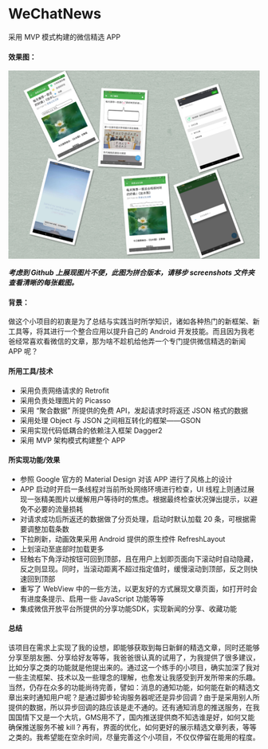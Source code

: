 # WeChatNews
采用 MVP 模式构建的微信精选 APP<br>

#### 效果图：
![](https://github.com/linfaimom/WeChatNews/raw/master/screenshots/screenshots.png)

***考虑到 Github 上展现图片不便，此图为拼合版本，请移步 screenshots 文件夹查看清晰的每张截图。***

#### 背景：
做这个小项目的初衷是为了总结与实践当时所学知识，诸如各种热门的新框架、新工具等，将其进行一个整合应用以提升自己的 Android 开发技能。而且因为我老爸经常喜欢看微信的文章，那为啥不趁机给他弄一个专门提供微信精选的新闻 APP 呢？

#### 所用工具/技术
* 采用负责网络请求的 Retrofit
* 采用负责处理图片的 Picasso
* 采用 “聚合数据” 所提供的免费 API，发起请求时将返还 JSON 格式的数据
* 采用处理 Object 与 JSON 之间相互转化的框架——GSON
* 采用实现代码低耦合的依赖注入框架 Dagger2
* 采用 MVP 架构模式构建整个 APP

#### 所实现功能/效果
* 参照 Google 官方的 Material Design 对该 APP 进行了风格上的设计
* APP 启动时开启一条线程对当前所处网络环境进行检查，UI 线程上则通过展现一张精美图片以缓解用户等待时的焦虑。根据最终检查状况弹出提示，以避免不必要的流量损耗
* 对请求成功后所返还的数据做了分页处理，启动时默认加载 20 条，可根据需要调整加载条数
* 下拉刷新，动画效果采用 Android 提供的原生控件 RefreshLayout
* 上划滚动至底部时加载更多
* 轻触右下角浮动按钮可回到顶部，且在用户上划即页面向下滚动时自动隐藏，反之则显现。同时，当滚动距离不超过指定值时，缓慢滚动到顶部，反之则快速回到顶部
* 重写了 WebView 中的一些方法，以更友好的方式展现文章页面，如打开时会有进度条提示、启用一些 JavaScript 功能等等
* 集成微信开放平台所提供的分享功能SDK，实现新闻的分享、收藏功能

#### 总结
该项目在需求上实现了我的设想，即能够获取到每日新鲜的精选文章，同时还能够分享至朋友圈、分享给好友等等，我爸爸很认真的试用了，为我提供了很多建议，比如分享之类的功能就是他提出来的。通过这一个练手的小项目，确实加深了我对一些主流框架、技术以及一些理念的理解，也愈发让我感受到开发所带来的乐趣。当然，仍存在众多的功能尚待完善，譬如：消息的通知功能，如何能在新的精选文章出来时通知用户呢？是通过脚步轮询服务器呢还是异步回调？由于是采用别人所提供的数据，所以异步回调的路应该是走不通的。还有通知消息的推送服务，在我国国情下又是一个大坑，GMS用不了，国内推送提供商不知选谁是好，如何又能确保推送服务不被 kill？再有，界面的优化，如何更好的展示精选文章列表，等等之类的。我希望能在空余时间，尽量完善这个小项目，不仅仅停留在能用的程度。